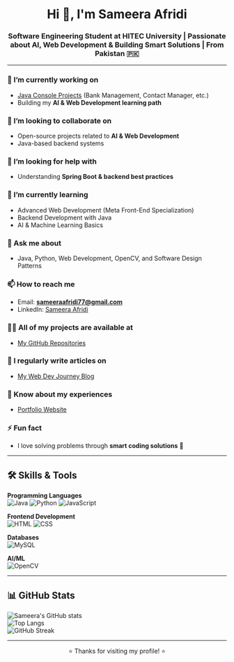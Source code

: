 <h1 align="center">Hi 👋, I'm Sameera Afridi</h1>
<h3 align="center">Software Engineering Student at HITEC University | Passionate about AI, Web Development & Building Smart Solutions | From Pakistan 🇵🇰</h3>

---

### 🔭 I’m currently working on
- [Java Console Projects](https://github.com/SameeraAfridi?tab=repositories) (Bank Management, Contact Manager, etc.)
- Building my **AI & Web Development learning path**

### 👯 I’m looking to collaborate on
- Open-source projects related to **AI & Web Development**
- Java-based backend systems

### 🤝 I’m looking for help with
- Understanding **Spring Boot & backend best practices**

### 🌱 I’m currently learning
- Advanced Web Development (Meta Front-End Specialization)  
- Backend Development with Java  
- AI & Machine Learning Basics  

### 💬 Ask me about
- Java, Python, Web Development, OpenCV, and Software Design Patterns  

### 📫 How to reach me
- Email: **sameeraafridi77@gmail.com**  
- LinkedIn: [Sameera Afridi](https://www.linkedin.com/in/sameera-afridi-823833378)  

### 👨‍💻 All of my projects are available at
- [My GitHub Repositories](https://github.com/SameeraAfridi?tab=repositories)

### 📝 I regularly write articles on
- [My Web Dev Journey Blog](https://sameeraafridi.github.io/my-webdev-journey/)

### 📄 Know about my experiences
- [Portfolio Website](https://sameeraafridi.github.io/portfolio/)

### ⚡ Fun fact
- I love solving problems through **smart coding solutions** 🚀

---

## 🛠️ Skills & Tools

**Programming Languages**  
![Java](https://img.shields.io/badge/Java-ED8B00?style=for-the-badge&logo=java&logoColor=white)
![Python](https://img.shields.io/badge/Python-3670A0?style=for-the-badge&logo=python&logoColor=white)
![JavaScript](https://img.shields.io/badge/JavaScript-F7DF1E?style=for-the-badge&logo=javascript&logoColor=black)

**Frontend Development**  
![HTML](https://img.shields.io/badge/HTML-E34F26?style=for-the-badge&logo=html5&logoColor=white)
![CSS](https://img.shields.io/badge/CSS-1572B6?style=for-the-badge&logo=css3&logoColor=white)

**Databases**  
![MySQL](https://img.shields.io/badge/MySQL-00618A?style=for-the-badge&logo=mysql&logoColor=white)

**AI/ML**  
![OpenCV](https://img.shields.io/badge/OpenCV-5C3EE8?style=for-the-badge&logo=opencv&logoColor=white)

---

## 📊 GitHub Stats

![Sameera's GitHub stats](https://github-readme-stats.vercel.app/api?username=SameeraAfridi&show_icons=true&theme=radical)  
![Top Langs](https://github-readme-stats.vercel.app/api/top-langs/?username=SameeraAfridi&layout=compact&theme=radical)  
![GitHub Streak](https://github-readme-streak-stats.herokuapp.com/?user=SameeraAfridi&theme=radical)

---

<p align="center">⭐️ Thanks for visiting my profile! ⭐️</p>
